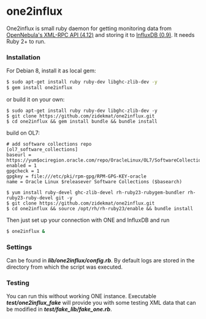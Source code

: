 # one2influx

One2influx is small ruby daemon for getting monitoring data from [OpenNebula's XML-RPC API (4.12)](http://docs.opennebula.org/4.12/integration/system_interfaces/api.html) and storing it to [InfluxDB (0.9)](http://influxdb.com/). It needs Ruby 2+ to run.

### Installation
For Debian 8, install it as local gem:
```bash
$ sudo apt-get install ruby ruby-dev libghc-zlib-dev -y
$ gem install one2influx
```
or build it on your own:
```
$ sudo apt-get install ruby ruby-dev libghc-zlib-dev -y
$ git clone https://github.com/zidekmat/one2influx.git
$ cd one2influx && gem install bundle && bundle install
```
build on OL7:
```
# add software collections repo
[ol7_software_collections]
baseurl = https://yum$ociregion.oracle.com/repo/OracleLinux/OL7/SoftwareCollections/x86_64
enabled = 1
gpgcheck = 1
gpgkey = file:///etc/pki/rpm-gpg/RPM-GPG-KEY-oracle
name = Oracle Linux $releasever Software Collections ($basearch)
```
```
$ yum install ruby-devel ghc-zlib-devel rh-ruby23-rubygem-bundler rh-ruby23-ruby-devel git -y
$ git clone https://github.com/zidekmat/one2influx.git
$ cd one2influx && source /opt/rh/rh-ruby23/enable && bundle install
```

Then just set up your connection with ONE and InfluxDB and run
```bash
$ one2influx &
```

### Settings
Can be found in ***lib/one2influx/config.rb***. By default logs are stored in the directory from which the script was executed.

### Testing
You can run this without working ONE instance. Executable ***test/one2influx_fake*** will provide you with some testing XML data that can be modified in ***test/fake_lib/fake_one.rb***.
